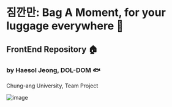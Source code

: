
# 짐깐만: Bag A Moment, for your luggage everywhere 📱
## FrontEnd Repository 🏠
### by Haesol Jeong, DOL-DOM 🐟

Chung-ang University, Team Project


![image](https://github.com/user-attachments/assets/18535f3b-2bd4-483b-8994-e9834eefd40a)
